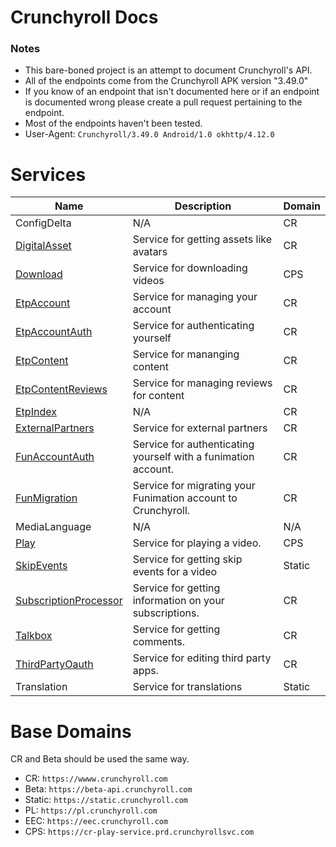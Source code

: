 Crunchyroll Docs
============

### Notes

* This bare-boned project is an attempt to document Crunchyroll's API.
* All of the endpoints come from the Crunchyroll APK version "3.49.0"
* If you know of an endpoint that isn't documented here or if an endpoint is documented wrong please create a pull request pertaining to the endpoint.
* Most of the endpoints haven't been tested.
* User-Agent: `Crunchyroll/3.49.0 Android/1.0 okhttp/4.12.0`


Services
============

| Name | Description | Domain |
| ----- | ----- | ----- |
| ConfigDelta | N/A | CR |
| [DigitalAsset](/Services/DigitalAsset/README.md) | Service for getting assets like avatars | CR |
| [Download](/Services/Download/README.md) | Service for downloading videos | CPS |
| [EtpAccount](/Services/EtpAccount/README.md) | Service for managing your account | CR |
| [EtpAccountAuth](/Services/EtpAccountAuth/README.md) | Service for authenticating yourself | CR |
| [EtpContent](/Services/EtpContent/README.md) | Service for mananging content | CR |
| [EtpContentReviews](/Services/EtpContentReviews/README.md) | Service for managing reviews for content | CR |
| [EtpIndex](/Services/EtpIndex/README.md) | N/A | CR |
| [ExternalPartners](/Services/ExternalPartners/README.md) | Service for external partners | CR |
| [FunAccountAuth](/Services/FunAccountAuth/README.md) | Service for authenticating yourself with a funimation account. | CR |
| [FunMigration](/Services/FunMigration/README.md) | Service for migrating your Funimation account to Crunchyroll. | CR |
| MediaLanguage | N/A | N/A |
| [Play](/Services/Play/README.md) | Service for playing a video. | CPS |
| [SkipEvents](/Services/SkipEvents/README.md) | Service for getting skip events for a video | Static |
| [SubscriptionProcessor](/Services/SubscriptionProcessor/README.md) | Service for getting information on your subscriptions. | CR |
| [Talkbox](/Services/Talkbox/README.md) | Service for getting comments. | CR |
| [ThirdPartyOauth](/Services/ThirdPartyOauth/README.md) | Service for editing third party apps. | CR |
| Translation | Service for translations | Static |

Base Domains
============

CR and Beta should be used the same way. 

* CR: `https://wwww.crunchyroll.com`
* Beta: `https://beta-api.crunchyroll.com`
* Static: `https://static.crunchyroll.com`
* PL: `https://pl.crunchyroll.com`
* EEC: `https://eec.crunchyroll.com`
* CPS: `https://cr-play-service.prd.crunchyrollsvc.com`
